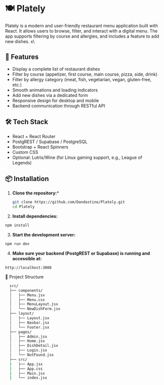 # 🍽️ Plately

Plately is a modern and user-friendly restaurant menu application built with React. It allows users to browse, filter, and interact with a digital menu. The app supports filtering by course and allergies, and includes a feature to add new dishes.
x\
## 🚀 Features

- Display a complete list of restaurant dishes
- Filter by course (appetizer, first course, main course, pizza, side, drink)
- Filter by allergy category (meat, fish, vegetarian, vegan, gluten-free, etc.)
- Smooth animations and loading indicators
- Add new dishes via a dedicated form
- Responsive design for desktop and mobile
- Backend communication through RESTful API

## 🛠️ Tech Stack

- React + React Router
- PostgREST / Supabase / PostgreSQL
- Bootstrap + React Spinners
- Custom CSS
- Optional: Lutris/Wine (for Linux gaming support, e.g., League of Legends)

## 📦 Installation

1. **Clone the repository:***
   ```bash
   git clone https://github.com/Dandastino/Plately.git
   cd Plately

2. **Install dependencies:**
  ```bash
  npm install
  ```

3. **Start the development server:**
  ```bash
  npm run dev
  ```

4. **Make sure your backend (PostgREST or Supabase) is running and accessible at:**
  ```arduino
  http://localhost:3000
  ```

📁 Project Structure
```bash
  src/
  ├── components/
  │   ├── Menu.jsx
  │   ├── Menu.css
  │   ├── MenuLayout.jsx
  │   └── NewDishForm.jsx
  ├── layout/
  │   ├── Layout.jsx
  │   ├── Navbar.jsx
  │   └── Footer.jsx
  ├── pages/
  │   ├── Admin.jsx
  │   ├── Home.jsx
  │   ├── DishDetail.jsx
  │   ├── Login.jsx
  │   └── NotFound.jsx
  ├── src/
  |   ├── App.jsx
  |   ├── App.css
  |   ├── Main.jsx
  |   └── index.jsx
```
